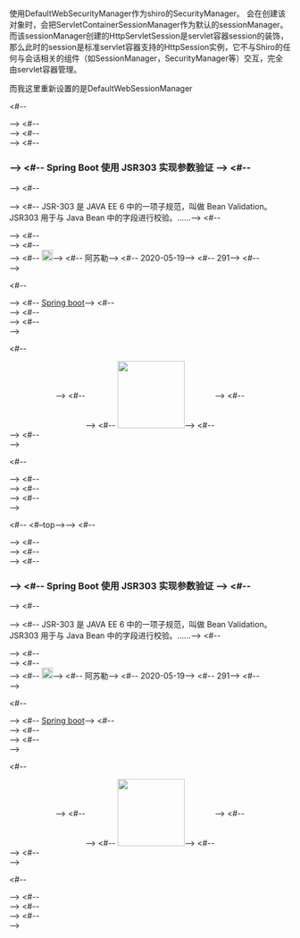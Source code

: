 

##  

使用DefaultWebSecurityManager作为shiro的SecurityManager。
会在创建该对象时，会把ServletContainerSessionManager作为默认的sessionManager。
而该sessionManager创建的HttpServletSession是servlet容器session的装饰，
那么此时的session是标准servlet容器支持的HttpSession实例，它不与Shiro的任何与会话相关的组件（如SessionManager，SecurityManager等）交互，完全由servlet容器管理。

而我这里重新设置的是DefaultWebSessionManager

<#--                        <div class="home article-item">-->
<#--                            <div class="row">-->
<#--                                <div class="col-8">-->
<#--                                    <h3>-->
<#--                                        <a>Spring Boot 使用 JSR303 实现参数验证 </a>-->
<#--                                    </h3>-->
<#--                                    <p class="color-content-1">-->
<#--                                        <a>JSR-303 是 JAVA EE 6 中的一项子规范，叫做 Bean Validation。JSR303 用于与 Java Bean 中的字段进行校验。......</a>-->
<#--                                    </p>-->
<#--                                    <div class="article-info">-->
<#--                                            <div class="size-sm color-content-2">-->
<#--                                                <img class="img-circle" src="${base}/dist/img/head.jpg" style="width: 20px;height: 20px">-->
<#--                                                <span class="ml-2">阿苏勒</span>-->
<#--                                                <i class="fa fa-calendar ml-2"></i> <span class="publish-date">2020-05-19</span>-->
<#--                                                <i class="fa fa-eye ml-2"></i> <span class="article-view">291</span>-->
<#--                                            </div>-->

<#--                                            <div>-->
<#--                                                <a href="#" class="tag-blog-1 size-sm">Spring boot</a>-->
<#--                                            </div>-->
<#--                                    </div>-->
<#--                                </div>-->

<#--                                <div class="col-4" style="display: flex;align-items: center;justify-content: center;">-->
<#--                                    <div class="author-img">-->
<#--                                        <img class="img-circle" src="${base}/dist/img/head.jpg" style="width: 120px;height:120px">-->
<#--                                    </div>-->
<#--                                </div>-->
<#--                            </div>-->

<#--                            <div class="row">-->
<#--                                <div class="col-12 article-line"></div>-->
<#--                            </div>-->
<#--                        </div>-->

<#--                        &lt;#&ndash;top&ndash;&gt;-->
<#--                        <div class="home article-item">-->
<#--                            <div class="row">-->
<#--                                <div class="col-8">-->
<#--                                    <h3>-->
<#--                                        <a>Spring Boot 使用 JSR303 实现参数验证 </a>-->
<#--                                    </h3>-->
<#--                                    <p class="color-content-1">-->
<#--                                        <a>JSR-303 是 JAVA EE 6 中的一项子规范，叫做 Bean Validation。JSR303 用于与 Java Bean 中的字段进行校验。......</a>-->
<#--                                    </p>-->
<#--                                    <div class="article-info">-->
<#--                                        <div class="size-sm color-content-2">-->
<#--                                            <img class="img-circle" src="${base}/dist/img/head.jpg" style="width: 20px;height: 20px">-->
<#--                                            <span class="ml-2">阿苏勒</span>-->
<#--                                            <i class="fa fa-calendar ml-2"></i> <span class="publish-date">2020-05-19</span>-->
<#--                                            <i class="fa fa-eye ml-2"></i> <span class="article-view">291</span>-->
<#--                                        </div>-->

<#--                                        <div>-->
<#--                                            <a href="#" class="tag-blog-1 size-sm">Spring boot</a>-->
<#--                                        </div>-->
<#--                                    </div>-->
<#--                                </div>-->

<#--                                <div class="col-4" style="display: flex;align-items: center;justify-content: center;">-->
<#--                                    <div class="author-img">-->
<#--                                        <img class="img-circle" src="${base}/dist/img/head.jpg" style="width: 120px;height:120px">-->
<#--                                    </div>-->
<#--                                </div>-->
<#--                            </div>-->

<#--                            <div class="row">-->
<#--                                <div class="col-12 article-line"></div>-->
<#--                            </div>-->
<#--                        </div>-->